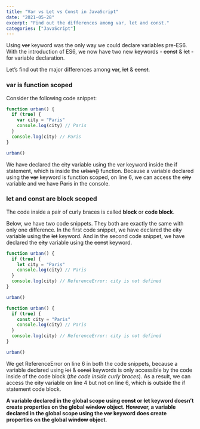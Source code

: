 ```yaml
---
title: "Var vs Let vs Const in JavaScript"
date: "2021-05-28"
excerpt: "Find out the differences among var, let and const."
categories: ["JavaScript"]
---
```


Using ~~var~~ keyword was the only way we could declare variables pre-ES6. With the introduction of ES6, we now have two new keywords - ~~const~~ & ~~let~~ - for variable declaration.

Let’s find out the major differences among ~~var~~, ~~let~~ & ~~const~~.

### var is function scoped

Consider the following code snippet:

```js {numberLines}
function urban() {
  if (true) {
    var city = "Paris"
    console.log(city) // Paris
  }
  console.log(city) // Paris
}

urban()
```

We have declared the ~~city~~ variable using the ~~var~~ keyword inside the if statement, which is inside the ~~urban()~~ function. Because a variable declared using the ~~var~~ keyword is function scoped, on line 6, we can access the ~~city~~ variable and we have ~~Paris~~ in the console.

### let and const are block scoped

The code inside a pair of curly braces is called **block** or **code block**.

Below, we have two code snippets. They both are exactly the same with only one difference. In the first code snippet, we have declared the ~~city~~ variable using the ~~let~~ keyword. And in the second code snippet, we have declared the ~~city~~ variable using the ~~const~~ keyword.

```js {numberLines}
function urban() {
  if (true) {
    let city = "Paris"
    console.log(city) // Paris
  }
  console.log(city) // ReferenceError: city is not defined
}

urban()
```

```js {numberLines}
function urban() {
  if (true) {
    const city = "Paris"
    console.log(city) // Paris
  }
  console.log(city) // ReferenceError: city is not defined
}

urban()
```

We get ReferenceError on line 6 in both the code snippets, because a variable declared using ~~let~~ & ~~const~~ keywords is only accessible by the code inside of the code block (_the code inside curly braces_). As a result, we can access the ~~city~~ variable on line 4 but not on line 6, which is outside the if statement code block.

**A variable declared in the global scope using ~~const~~ or ~~let~~ keyword doesn’t create properties on the global ~~window~~ object. However, a variable declared in the global scope using the ~~var~~ keyword does create properties on the global ~~window~~ object**.
